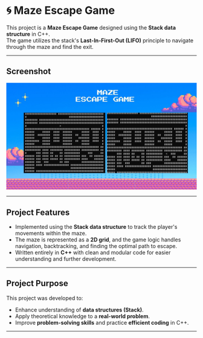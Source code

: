 # 🌀 Maze Escape Game

This project is a **Maze Escape Game** designed using the **Stack data structure** in C++.  
The game utilizes the stack's **Last-In-First-Out (LIFO)** principle to navigate through the maze and find the exit.

---

## Screenshot
![Maze Escape Game Screenshot](https://github.com/cerenoezkan/Maze_Escape_Game/blob/366dedc52711ff2ed03add00d5bf1867158aac5f/Maze_escape_game.jpg)

---

## Project Features
- Implemented using the **Stack data structure** to track the player's movements within the maze.  
- The maze is represented as a **2D grid**, and the game logic handles navigation, backtracking, and finding the optimal path to escape.  
- Written entirely in **C++** with clean and modular code for easier understanding and further development.  

---

## Project Purpose
This project was developed to:  
- Enhance understanding of **data structures (Stack)**.  
- Apply theoretical knowledge to a **real-world problem**.  
- Improve **problem-solving skills** and practice **efficient coding** in C++.  

---

